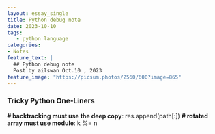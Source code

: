 ```yaml
---
layout: essay_single
title: Python debug note
date: 2023-10-10
tags:
   - python language
categories:
- Notes
feature_text: |
  ## Python debug note
  Post by ailswan Oct.10 , 2023
feature_image: "https://picsum.photos/2560/600?image=865"
---
```


### Tricky Python One-Liners

**# backtracking must use the deep copy**:
  res.append(path[:])
**# rotated array must use module**:
  k %= n  
 